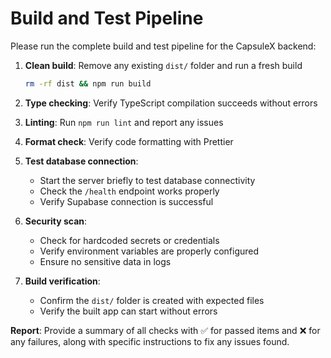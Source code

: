 # Build and Test Pipeline

Please run the complete build and test pipeline for the CapsuleX backend:

1. **Clean build**: Remove any existing `dist/` folder and run a fresh build
   ```bash
   rm -rf dist && npm run build
   ```

2. **Type checking**: Verify TypeScript compilation succeeds without errors

3. **Linting**: Run `npm run lint` and report any issues

4. **Format check**: Verify code formatting with Prettier

5. **Test database connection**: 
   - Start the server briefly to test database connectivity
   - Check the `/health` endpoint works properly
   - Verify Supabase connection is successful

6. **Security scan**: 
   - Check for hardcoded secrets or credentials
   - Verify environment variables are properly configured
   - Ensure no sensitive data in logs

7. **Build verification**:
   - Confirm the `dist/` folder is created with expected files
   - Verify the built app can start without errors

**Report**: Provide a summary of all checks with ✅ for passed items and ❌ for any failures, along with specific instructions to fix any issues found.